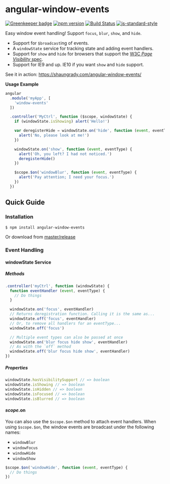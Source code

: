 angular-window-events
=====================

[![Greenkeeper badge](https://badges.greenkeeper.io/shaungrady/angular-window-events.svg)](https://greenkeeper.io/)
[![npm version](https://badge.fury.io/js/angular-window-events.svg)](https://badge.fury.io/js/angular-window-events)
[![Build Status](https://travis-ci.org/shaungrady/angular-window-events.svg?branch=master)](https://travis-ci.org/shaungrady/angular-window-events)
[![js-standard-style](https://img.shields.io/badge/code%20style-standard-brightgreen.svg?style=flat)](https://github.com/feross/standard)

Easy window event handling! Support `focus`, `blur`, `show`, and `hide`.

- Support for `$broadcast`ing of events.
- A `windowState` service for tracking state and adding event handlers.
- Support for `show` and `hide` for browsers that support the [W3C *Page Visibility* spec](http://www.w3.org/TR/page-visibility/#sec-page-visibility).
- Support for IE9 and up. IE10 if you want `show` and `hide` support.

See it in action: https://shaungrady.com/angular-window-events/

**Usage Example**

``` javascript
angular
  .module('myApp', [
    'window-events'
  ])

  .controller('MyCtrl', function ($scope, windowState) {
    if (windowState.isShowing) alert('Hello!')

    var deregisterHide = windowState.on('hide', function (event, eventType) {
      alert('No, please look at me!')
    })

    windowState.on('show', function (event, eventType) {
      alert('Oh, you left? I had not noticed.')
      deregisterHide()
    })

    $scope.$on('windowBlur', function (event, eventType) {
      alert('Pay attention; I need your focus.')
    })
  })
```

## Quick Guide

### Installation

``` bash
$ npm install angular-window-events
```

Or download from [master/release](https://github.com/shaungrady/angular-window-events/tree/master/release)



### Event Handling

#### windowState Service

##### Methods
``` javascript
.controller('myCtrl', function (windowState) {
  function eventHandler (event, eventType) {
    // Do things
  }

  windowState.on('focus', eventHandler)
  // Returns deregistration function. Calling it is the same as...
  windowState.off('focus', eventHandler)
  // Or, to remove all handlers for an eventType...
  windowState.off('focus')

  // Multiple event types can also be passed at once
  windowState.on('blur focus hide show', eventHandler)
  // As with the `off` method
  windowState.off('blur focus hide show', eventHandler)
})
```

##### Properties

``` javascript
windowState.hasVisibilitySupport // => boolean
windowState.isShowing // => boolean
windowState.isHidden // => boolean
windowState.isFocused // => boolean
windowState.isBlurred // => boolean
```


#### $scope.$on

You can also use the `$scope.$on` method to attach event handlers. When using
`$scope.$on`, the window events are broadcast under the following names:

* `windowBlur`
* `windowFocus`
* `windowHide`
* `windowShow`

``` javascript
$scope.$on('windowHide', function (event, eventType) {
  // Do things
})
```
